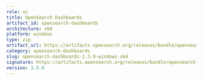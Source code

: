 ```yaml
---
role: ui
title: OpenSearch Dashboards
artifact_id: opensearch-dashboards
architecture: x64
platform: windows
type: zip
artifact_url: https://artifacts.opensearch.org/releases/bundle/opensearch-dashboards/1.3.9/opensearch-dashboards-1.3.9-windows-x64.zip
category: opensearch-dashboards
slug: opensearch-dashboards-1.3.9-windows-x64
signature: https://artifacts.opensearch.org/releases/bundle/opensearch-dashboards/1.3.9/opensearch-dashboards-1.3.9-windows-x64.zip.sig
version: 1.3.9
---
```


